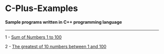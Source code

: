 C-Plus-Examples
===============================

####  Sample programs written in C++ programming language
<hr>

1 - <a href="https://github.com/zaherkhirullah/code-examples/blob/main/C-Plus-Examples/sum_of_numbers_1_to_100.cpp">Sum of Numbers 1 to 100</a><br/>

2 - <a href="https://github.com/zaherkhirullah/code-examples/blob/main/C-Plus-Examples/the_greatest_of_10_numbers_between_1_and_100.cpp">The greatest of 10 numbers between 1 and 100</a><br/>
